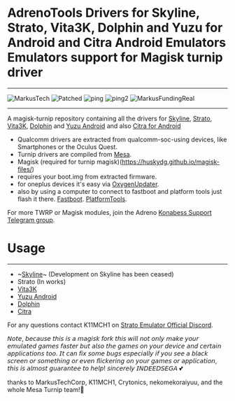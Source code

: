 # AdrenoTools Drivers for Skyline, Strato, Vita3K, Dolphin and Yuzu for Android and Citra Android Emulators Emulators support for Magisk turnip driver

---

![MarkusTech](https://img.shields.io/badge/MarkusTech-Corp-critical) ![Patched](https://img.shields.io/badge/patched-for%20Skyline-blueviolet) ![ping](https://img.shields.io/badge/Ping%20Nozwock-for%20support-informational) ![ping2](https://img.shields.io/badge/also-havocr-green) 
![MarkusFundingReal](https://img.shields.io/badge/funding-markus%20tech-9cf)

---

A magisk-turnip repository containing all the drivers for <a href="https://github.com/skyline-emu/skyline">Skyline</a>, <a href="https://github.com/strato-emu/strato">Strato</a>, <a href="https://github.com/Vita3K/Vita3K-Android">Vita3K</a>, <a href="https://github.com/dolphin-emu/dolphin">Dolphin</a> and <a href="https://github.com/yuzu-emu/yuzu">Yuzu Android</a> and also
<a href="https://github.com/citra-emu/citra">Citra for Android</a>

- Qualcomm drivers are extracted from qualcomm-soc-using devices, like Smartphones or the Oculus Quest.
- Turnip drivers are compiled from <a href="https://docs.mesa3d.org/index.html">Mesa</a>.
- Magisk (required for turnip magisk)(https://huskydg.github.io/magisk-files/)
- requires your boot.img from extracted firmware.
- for oneplus devices it's easy via <a href="https://play.google.com/store/apps/details?id=com.arjanvlek.oxygenupdater">OxygenUpdater</a>.
- also by using a computer to connect to fastboot and platform tools just flash it there.
<a href="https://github.com/libxzr/FastbootEnhance">Fastboot</a>.
<a href="https://developer.android.com/tools/releases/platform-tools">PlatformTools</a>.
 
For more TWRP or Magisk modules, join the Adreno <a href="https://t.me/adreno_konabess">Konabess Support Telegram group</a>.

# Usage

---

- ~[Skyline](docs/skyline.md)~ (Development on Skyline has been ceased)
- Strato (In works)
- [Vita3K](docs/vita3k.md)
- [Yuzu Android](docs/yuzu_android.md)
- [Dolphin](docs/dolphin.md)
- [Citra](docs/citra.md)

For any questions contact K11MCH1 on <a href="https://discord.gg/YhpdhVBmXX">Strato Emulator Official Discord</a>.

𝘕𝘰𝘵𝘦, 𝘣𝘦𝘤𝘢𝘶𝘴𝘦 𝘵𝘩𝘪𝘴 𝘪𝘴 𝘢 𝘮𝘢𝘨𝘪𝘴𝘬 𝘧𝘰𝘳𝘬 𝘵𝘩𝘪𝘴 𝘸𝘪𝘭𝘭 𝘯𝘰𝘵 𝘰𝘯𝘭𝘺 𝘮𝘢𝘬𝘦 𝘺𝘰𝘶𝘳 𝘦𝘮𝘶𝘭𝘢𝘵𝘦𝘥 𝘨𝘢𝘮𝘦𝘴 𝘧𝘢𝘴𝘵𝘦𝘳 𝘣𝘶𝘵 𝘢𝘭𝘴𝘰 𝘵𝘩𝘦 𝘨𝘢𝘮𝘦𝘴 𝘰𝘯 𝘺𝘰𝘶𝘳 𝘥𝘦𝘷𝘪𝘤𝘦 𝘢𝘯𝘥 𝘤𝘦𝘳𝘵𝘢𝘪𝘯 𝘢𝘱𝘱𝘭𝘪𝘤𝘢𝘵𝘪𝘰𝘯𝘴 𝘵𝘰𝘰. 𝘐𝘵 𝘤𝘢𝘯 𝘧𝘪𝘹 𝘴𝘰𝘮𝘦 𝘣𝘶𝘨𝘴 𝘦𝘴𝘱𝘦𝘤𝘪𝘢𝘭𝘭𝘺 𝘪𝘧 𝘺𝘰𝘶 𝘴𝘦𝘦 𝘢 𝘣𝘭𝘢𝘤𝘬 𝘴𝘤𝘳𝘦𝘦𝘯 𝘰𝘳 𝘴𝘰𝘮𝘦𝘵𝘩𝘪𝘯𝘨 𝘰𝘳 𝘦𝘷𝘦𝘯 𝘧𝘭𝘪𝘤𝘬𝘦𝘳𝘪𝘯𝘨 𝘰𝘯 𝘺𝘰𝘶𝘳 𝘨𝘢𝘮𝘦𝘴 𝘰𝘳 𝘢𝘱𝘱𝘭𝘪𝘤𝘢𝘵𝘪𝘰𝘯, 𝘵𝘩𝘪𝘴 𝘪𝘴 𝘢𝘭𝘮𝘰𝘴𝘵 𝘨𝘶𝘢𝘳𝘢𝘯𝘵𝘦𝘦 𝘵𝘰 𝘩𝘦𝘭𝘱! 𝘴𝘪𝘯𝘤𝘦𝘳𝘦𝘭𝘺 𝘐𝘕𝘋𝘌𝘌𝘋𝘚𝘌𝘎𝘈 💕

thanks to MarkusTechCorp, K11MCH1, Crytonics, nekomekoraiyuu, and the whole Mesa Turnip team!🌷
